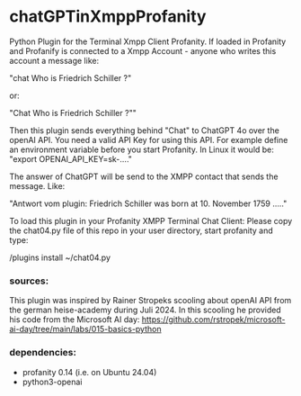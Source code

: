 # chatGPTinXmppProfanity

Python Plugin for the Terminal Xmpp Client Profanity.
If loaded in Profanity and Profanify is connected to a Xmpp Account - anyone who writes this account a message like:

"chat Who is Friedrich Schiller ?"

or:

"Chat Who is Friedrich Schiller ?""


Then this plugin sends everything behind "Chat" to ChatGPT 4o over the openAI API. You need a valid API Key for using this API. For example define an environment variable before you start Profanity.
In Linux it would be:  "export OPENAI_API_KEY=sk-...." 

The answer of ChatGPT will be send to the XMPP contact that sends the message. Like:

"Antwort vom plugin: Friedrich Schiller was born at 10. November 1759 ....."

To load this plugin in your Profanity XMPP Terminal Chat Client: Please copy the chat04.py file of this repo in your user directory, start profanity and type:

/plugins install ~/chat04.py

### sources:
This plugin was inspired by Rainer Stropeks scooling  about openAI API from the german heise-academy during Juli 2024. In this scooling he provided his code from the Microsoft AI day:
https://github.com/rstropek/microsoft-ai-day/tree/main/labs/015-basics-python

### dependencies:
- profanity 0.14 (i.e. on Ubuntu 24.04)
- python3-openai
